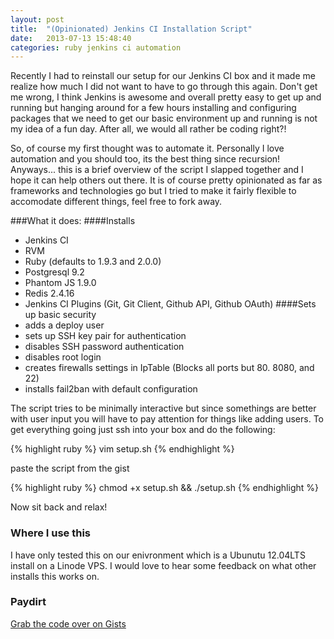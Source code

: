 ```yaml
---
layout: post
title:  "(Opinionated) Jenkins CI Installation Script"
date:   2013-07-13 15:48:40
categories: ruby jenkins ci automation
---
```

Recently I had to reinstall our setup for our Jenkins CI box and it made me
realize how much I did not want to have to go through this again. Don't get me
wrong, I think Jenkins is awesome and overall pretty easy to get up and running
but hanging around for a few hours installing and configuring packages that we
need to get our basic environment up and running is not my idea of a fun day.
After all, we would all rather be coding right?!

So, of course my first thought was to automate it. Personally I love automation
and you should too, its the best thing since recursion! Anyways... this is a
brief overview of the script I slapped together and I hope it can help others
out there. It is of course pretty opinionated as far as frameworks and
technologies go but I tried to make it fairly flexible to accomodate different
things, feel free to fork away.

###What it does:
####Installs
* Jenkins CI
* RVM
* Ruby (defaults to 1.9.3 and 2.0.0)
* Postgresql 9.2
* Phantom JS 1.9.0
* Redis 2.4.16
* Jenkins CI Plugins (Git, Git Client, Github API, Github OAuth)
####Sets up basic security
* adds a deploy user
* sets up SSH key pair for authentication
* disables SSH password authentication
* disables root login
* creates firewalls settings in IpTable (Blocks all ports but 80. 8080, and 22)
* installs fail2ban with default configuration

The script tries to be minimally interactive but since somethings are better
with user input you will have to pay attention for things like adding users.
To get everything going just ssh into your box and do the following:

{% highlight ruby %}
  vim setup.sh
{% endhighlight %}

paste the script from the gist

{% highlight ruby %}
  chmod +x setup.sh && ./setup.sh
{% endhighlight %}

Now sit back and relax!

### Where I use this
I have only tested this on our enivronment which is a Ubunutu 12.04LTS install
on a Linode VPS. I would love to hear some feedback on what other installs this
works on. 

### Paydirt
[Grab the code over on Gists](https://gist.github.com/jasontruluck/5991940)

